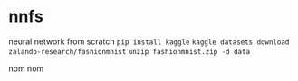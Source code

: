 # nnfs
neural network from scratch
`pip install kaggle`
`kaggle datasets download zalando-research/fashionmnist`
`unzip fashionmnist.zip -d data`

nom nom